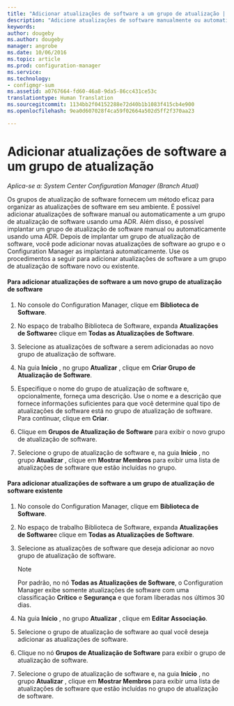 ```yaml
---
title: "Adicionar atualizações de software a um grupo de atualização | Configuration Manager"
description: "Adicione atualizações de software manualmente ou automaticamente a um grupo de atualização de software no seu ambiente."
keywords: 
author: dougeby
ms.author: dougeby
manager: angrobe
ms.date: 10/06/2016
ms.topic: article
ms.prod: configuration-manager
ms.service: 
ms.technology:
- configmgr-sum
ms.assetid: a0767664-fd60-46a8-9da5-86cc431ce53c
translationtype: Human Translation
ms.sourcegitcommit: 1134bb2f04152288e72d40b1b1083f415cb4e900
ms.openlocfilehash: 9ea0d607028f4ca59f02664a502d5ff2f370aa23

---
```


# <a name="add-software-updates-to-an-update-group"></a>Adicionar atualizações de software a um grupo de atualização  

*Aplica-se a: System Center Configuration Manager (Branch Atual)*

 Os grupos de atualização de software fornecem um método eficaz para organizar as atualizações de software em seu ambiente. É possível adicionar atualizações de software manual ou automaticamente a um grupo de atualização de software usando uma ADR. Além disso, é possível implantar um grupo de atualização de software manual ou automaticamente usando uma ADR. Depois de implantar um grupo de atualização de software, você pode adicionar novas atualizações de software ao grupo e o Configuration Manager as implantará automaticamente. Use os procedimentos a seguir para adicionar atualizações de software a um grupo de atualização de software novo ou existente.  

#### <a name="to-add-software-updates-to-a-new-software-update-group"></a>Para adicionar atualizações de software a um novo grupo de atualização de software  

1.  No console do Configuration Manager, clique em **Biblioteca de Software**.  

2.  No espaço de trabalho Biblioteca de Software, expanda **Atualizações de Software**e clique em **Todas as Atualizações de Software**.  

3.  Selecione as atualizações de software a serem adicionadas ao novo grupo de atualização de software.  

4.  Na guia **Início** , no grupo **Atualizar** , clique em **Criar Grupo de Atualização de Software**.  

5.  Especifique o nome do grupo de atualização de software e, opcionalmente, forneça uma descrição. Use o nome e a descrição que fornece informações suficientes para que você determine qual tipo de atualizações de software está no grupo de atualização de software. Para continuar, clique em **Criar**.  

6.  Clique em **Grupos de Atualização de Software** para exibir o novo grupo de atualização de software.  

7.  Selecione o grupo de atualização de software e, na guia **Início** , no grupo **Atualizar** , clique em **Mostrar Membros** para exibir uma lista de atualizações de software que estão incluídas no grupo.  

#### <a name="to-add-software-updates-to-an-existing-software-update-group"></a>Para adicionar atualizações de software a um grupo de atualização de software existente  

1.  No console do Configuration Manager, clique em **Biblioteca de Software**.  

2.  No espaço de trabalho Biblioteca de Software, expanda **Atualizações de Software**e clique em **Todas as Atualizações de Software**.  

3.  Selecione as atualizações de software que deseja adicionar ao novo grupo de atualização de software.  

    > [!NOTE]  
    >  Por padrão, no nó **Todas as Atualizações de Software**, o Configuration Manager exibe somente atualizações de software com uma classificação **Crítico** e **Segurança** e que foram liberadas nos últimos 30 dias.  

4.  Na guia **Início** , no grupo **Atualizar** , clique em **Editar Associação**.  

5.  Selecione o grupo de atualização de software ao qual você deseja adicionar as atualizações de software.  

6.  Clique no nó **Grupos de Atualização de Software** para exibir o grupo de atualização de software.  

7.  Selecione o grupo de atualização de software e, na guia **Início** , no grupo **Atualizar** , clique em **Mostrar Membros** para exibir uma lista de atualizações de software que estão incluídas no grupo de atualização de software.  



<!--HONumber=Nov16_HO1-->


